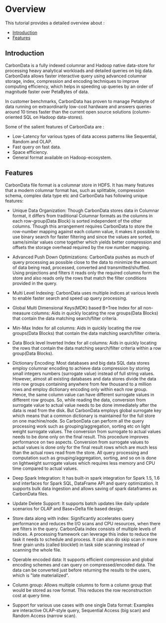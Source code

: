 <!--
    Licensed to the Apache Software Foundation (ASF) under one
    or more contributor license agreements.  See the NOTICE file
    distributed with this work for additional information
    regarding copyright ownership.  The ASF licenses this file
    to you under the Apache License, Version 2.0 (the
    "License"); you may not use this file except in compliance
    with the License.  You may obtain a copy of the License at

      http://www.apache.org/licenses/LICENSE-2.0

    Unless required by applicable law or agreed to in writing,
    software distributed under the License is distributed on an
    "AS IS" BASIS, WITHOUT WARRANTIES OR CONDITIONS OF ANY
    KIND, either express or implied.  See the License for the
    specific language governing permissions and limitations
    under the License.
-->
# Overview
This tutorial provides a detailed overview about :

* [Introduction](#introduction)
* [Features](#features)

##  Introduction

CarbonData is a fully indexed columnar and Hadoop native data-store for processing heavy analytical workloads and detailed queries on big data. CarbonData allows  faster interactive query using advanced columnar storage, index, compression and encoding techniques to improve computing efficiency, which helps in speeding up queries by an order of magnitude faster over PetaBytes of data.

In customer benchmarks, CarbonData has proven to manage Petabyte of data running on extraordinarily low-cost hardware and answers queries around 10 times faster than the current open source solutions (column-oriented SQL on Hadoop data-stores).

Some of the salient features of CarbonData are :

* Low-Latency for various types of data access patterns like Sequential, Random and OLAP.
* Fast query on fast data.
* Space efficiency.
* General format available on Hadoop-ecosystem.

##  Features

CarbonData file format is a columnar store in HDFS. It has many features that a modern columnar format has, such as splittable, compression schema, complex data type etc and CarbonData has following unique features:

* Unique Data Organization: Though CarbonData stores data in Columnar format, it differs from traditional Columnar formats as the columns in each row-group(Data Block) is sorted independent of the other columns. Though this arrangement requires CarbonData to store the row-number mapping against each column value, it makes it possible to use binary search for faster filtering and since the values are sorted, same/similar values come together which yields better compression and offsets the storage overhead required by the row number mapping.

* Advanced Push Down Optimizations: CarbonData pushes as much of query processing as possible close to the data to minimize the amount of data being read, processed, converted and transmitted/shuffled. Using projections and filters it reads only the required columns form the store and also reads only the rows that match the filter conditions provided in the query.

* Multi Level Indexing: CarbonData uses multiple indices at various levels to enable faster search and speed up query processing.

* Global Multi Dimensional Keys(MDK) based B+Tree Index for all non- measure columns: Aids in quickly locating the row groups(Data Blocks) that contain the data matching search/filter criteria.

* Min-Max Index for all columns: Aids in quickly locating the row groups(Data Blocks) that contain the data matching search/filter criteria.

* Data Block level Inverted Index for all columns: Aids in quickly locating the rows that contain the data matching search/filter criteria within a row group(Data Blocks).

* Dictionary Encoding: Most databases and big data SQL data stores employ columnar encoding to achieve data compression by storing small integers numbers (surrogate value) instead of full string values. However, almost all existing databases and data stores divide the data into row groups containing anywhere from few thousand to a million rows and employ dictionary encoding only within each row group. Hence, the same column value can have different surrogate values in different row groups. So, while reading the data, conversion from surrogate value to actual value needs to be done immediately after the data is read from the disk. But CarbonData employs global surrogate key which means that a common dictionary is maintained for the full store on one machine/node. So CarbonData can perform all the query processing work such as grouping/aggregation, sorting etc on light weight surrogate values. The conversion from surrogate to actual values needs to be done only on the final result. This procedure improves performance on two aspects.	Conversion from surrogate values to actual values is done only for the final result rows which are much less than the actual rows read from the store. All query processing and computation such as grouping/aggregation, sorting, and so on is done on lightweight surrogate values which requires less memory and CPU time compared to actual values.

* Deep Spark Integration: It has built-in spark integration for Spark 1.5, 1.6 and interfaces for Spark SQL, DataFrame API and query optimization. It supports bulk data ingestion and allows saving of spark dataframes as CarbonData files.

* Update Delete Support: It supports batch updates like daily update scenarios for OLAP and Base+Delta file based design.

* Store data along with index: Significantly accelerates query performance and reduces the I/O scans and CPU resources, when there are filters in the query. CarbonData index consists of multiple levels of indices. A processing framework can leverage this index to reduce the task it needs to schedule and process. It can also do skip scan in more finer grain units (called blocklet) in task side scanning instead of scanning the whole file.

* Operable encoded data: It supports efficient compression and global encoding schemes and can query on compressed/encoded data. The data can be converted just before returning the results to the users, which is "late materialized".

* Column group: Allows multiple columns to form a column group that would be stored as row format. This reduces the row reconstruction cost at query time.

* Support for various use cases with one single Data format: Examples are interactive OLAP-style query, Sequential Access (big scan) and Random Access (narrow scan).

